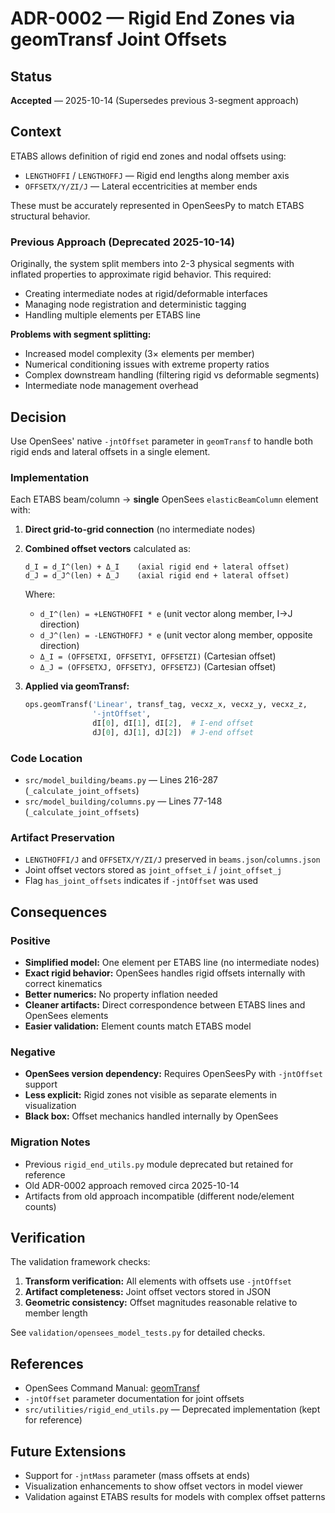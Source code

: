 # ADR-0002 — Rigid End Zones via geomTransf Joint Offsets

## Status
**Accepted** — 2025-10-14 (Supersedes previous 3-segment approach)

## Context
ETABS allows definition of rigid end zones and nodal offsets using:
- `LENGTHOFFI` / `LENGTHOFFJ` — Rigid end lengths along member axis
- `OFFSETX/Y/ZI/J` — Lateral eccentricities at member ends

These must be accurately represented in OpenSeesPy to match ETABS structural behavior.

### Previous Approach (Deprecated 2025-10-14)
Originally, the system split members into 2-3 physical segments with inflated properties to approximate rigid behavior. This required:
- Creating intermediate nodes at rigid/deformable interfaces
- Managing node registration and deterministic tagging
- Handling multiple elements per ETABS line

**Problems with segment splitting:**
- Increased model complexity (3× elements per member)
- Numerical conditioning issues with extreme property ratios
- Complex downstream handling (filtering rigid vs deformable segments)
- Intermediate node management overhead

## Decision
Use OpenSees' native `-jntOffset` parameter in `geomTransf` to handle both rigid ends and lateral offsets in a single element.

### Implementation
Each ETABS beam/column → **single** OpenSees `elasticBeamColumn` element with:

1. **Direct grid-to-grid connection** (no intermediate nodes)
2. **Combined offset vectors** calculated as:
   ```
   d_I = d_I^(len) + Δ_I    (axial rigid end + lateral offset)
   d_J = d_J^(len) + Δ_J    (axial rigid end + lateral offset)
   ```
   Where:
   - `d_I^(len) = +LENGTHOFFI * e` (unit vector along member, I→J direction)
   - `d_J^(len) = -LENGTHOFFJ * e` (unit vector along member, opposite direction)
   - `Δ_I = (OFFSETXI, OFFSETYI, OFFSETZI)` (Cartesian offset)
   - `Δ_J = (OFFSETXJ, OFFSETYJ, OFFSETZJ)` (Cartesian offset)

3. **Applied via geomTransf:**
   ```python
   ops.geomTransf('Linear', transf_tag, vecxz_x, vecxz_y, vecxz_z,
                  '-jntOffset',
                  dI[0], dI[1], dI[2],  # I-end offset
                  dJ[0], dJ[1], dJ[2])  # J-end offset
   ```

### Code Location
- `src/model_building/beams.py` — Lines 216-287 (`_calculate_joint_offsets`)
- `src/model_building/columns.py` — Lines 77-148 (`_calculate_joint_offsets`)

### Artifact Preservation
- `LENGTHOFFI/J` and `OFFSETX/Y/ZI/J` preserved in `beams.json`/`columns.json`
- Joint offset vectors stored as `joint_offset_i` / `joint_offset_j`
- Flag `has_joint_offsets` indicates if `-jntOffset` was used

## Consequences

### Positive
- **Simplified model:** One element per ETABS line (no intermediate nodes)
- **Exact rigid behavior:** OpenSees handles rigid offsets internally with correct kinematics
- **Better numerics:** No property inflation needed
- **Cleaner artifacts:** Direct correspondence between ETABS lines and OpenSees elements
- **Easier validation:** Element counts match ETABS model

### Negative
- **OpenSees version dependency:** Requires OpenSeesPy with `-jntOffset` support
- **Less explicit:** Rigid zones not visible as separate elements in visualization
- **Black box:** Offset mechanics handled internally by OpenSees

### Migration Notes
- Previous `rigid_end_utils.py` module deprecated but retained for reference
- Old ADR-0002 approach removed circa 2025-10-14
- Artifacts from old approach incompatible (different node/element counts)

## Verification
The validation framework checks:
1. **Transform verification:** All elements with offsets use `-jntOffset`
2. **Artifact completeness:** Joint offset vectors stored in JSON
3. **Geometric consistency:** Offset magnitudes reasonable relative to member length

See `validation/opensees_model_tests.py` for detailed checks.

## References
- OpenSees Command Manual: [geomTransf](https://opensees.github.io/OpenSeesDocumentation/user/manual/model/elements/geomTransf.html)
- `-jntOffset` parameter documentation for joint offsets
- `src/utilities/rigid_end_utils.py` — Deprecated implementation (kept for reference)

## Future Extensions
- Support for `-jntMass` parameter (mass offsets at ends)
- Visualization enhancements to show offset vectors in model viewer
- Validation against ETABS results for models with complex offset patterns
